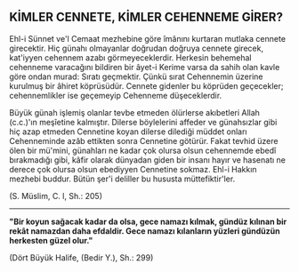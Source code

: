 ## KİMLER CENNETE, KİMLER CEHENNEME GİRER?

Ehl-i Sünnet ve'l Cemaat mezhebine göre îmâ­nını kurtaran mutlaka cennete girecektir. Hiç günahı olmayanlar doğrudan doğruya cennete girecek, kat'iyyen cehennem azabı görmeyeceklerdir. Herkesin behemehal cehenneme varaca­ğını bildiren bir âyet-i Kerime varsa da sahih olan kavle göre ondan murad: Sıratı geçmek­tir. Çünkü sırat Cehennemin üzerine kurulmuş bir âhiret köprüsüdür. Cennete gidenler bu köp­rüden geçecekler; cehennemlikler ise geçemeyip Cehenneme düşeceklerdir.

Büyük günah işlemiş olanlar tevbe etmeden ölürlerse akıbetleri Allah (c.c.)'ın meşîetine kalmıştır. Dilerse böylelerini affeder ve günahsız­lar gibi hiç azap etmeden Cennetine koyan dilerse dilediği müddet onları Cehenneminde azâb ettikten sonra Cennetine götürür. Fakat tevhid üzere ölen bir mü'mini, günahları ne kadar çok olursa olsun cehennemde ebedî bırakmadığı gi­bi, kâfir olarak dünyadan giden bir insanı hayır ve hasenatı ne derece çok olursa olsun ebediyyen Cennetine sokmaz. Ehl-i Hakkın mezhebi buddur. Bütün şer'i deliller bu hususta müttefiktir'ler.

(S. Müslim, C. l, Sh.: 205)

<hr>

**"Bir koyun sağacak kadar da olsa, gece na­mazı kılmak, gündüz kılınan bir rekât namaz­dan daha efdaldir. Gece namazı kılanların yüz­leri gündüzün herkesten güzel olur."**

(Dört Büyük Halife, (Bedir Y.), Sh.: 299)
